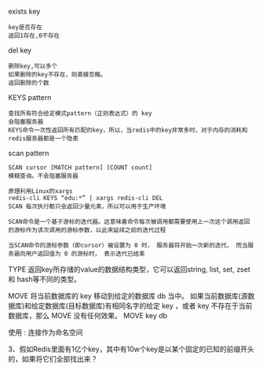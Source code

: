 

exists key

    key是否存在
	返回1存在,0不存在
	

del key 

	删除key,可以多个
	如果删除的key不存在，则直接忽略。
	返回删除的个数
	
	
KEYS pattern

    查找所有符合给定模式pattern（正则表达式）的 key 
    会阻塞服务器
    KEYS命令一次性返回所有匹配的key，所以，当redis中的key非常多时，对于内存的消耗和redis服务器都是一个隐患
    

scan pattern  

    SCAN cursor [MATCH pattern] [COUNT count]  
    模糊查询。不会阻塞服务器
  
    原理利用Linux的xargs
    redis-cli KEYS “edu:*” | xargs redis-cli DEL
    SCAN 每次执行都只会返回少量元素，所以可以用于生产环境
    
    SCAN命令是一个基于游标的迭代器。这意味着命令每次被调用都需要使用上一次这个调用返回的游标作为该次调用的游标参数，以此来延续之前的迭代过程
    
    当SCAN命令的游标参数（即cursor）被设置为 0 时， 服务器将开始一次新的迭代， 而当服务器向用户返回值为 0 的游标时， 表示迭代已结束

TYPE 
返回key所存储的value的数据结构类型，它可以返回string, list, set, zset 和 hash等不同的类型。

MOVE 
将当前数据库的 key 移动到给定的数据库 db 当中。
如果当前数据库(源数据库)和给定数据库(目标数据库)有相同名字的给定 key ，或者 key 不存在于当前数据库，那么 MOVE 没有任何效果。
 MOVE key db 


使用 : 连接作为命名空间


3、假如Redis里面有1亿个key，其中有10w个key是以某个固定的已知的前缀开头的，如果将它们全部找出来？




